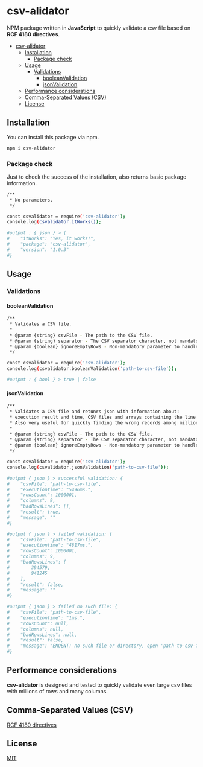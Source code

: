 # csv-alidator

NPM package written in **JavaScript** to quickly validate a csv file based on **RCF 4180 directives**.

- [csv-alidator](#csv-alidator)
  - [Installation](#installation)
    - [Package check](#package-check)
  - [Usage](#usage)
    - [Validations](#validations)
      - [booleanValidation](#booleanvalidation)
      - [jsonValidation](#jsonvalidation)
  - [Performance considerations](#performance-considerations)
  - [Comma-Separated Values (CSV)](#comma-separated-values-csv)
  - [License](#license)

## Installation

You can install this package via npm.

```bash
npm i csv-alidator
```

### Package check

Just to check the success of the installation, also returns basic package information.

```bash
/**
 * No parameters.
 */

const csvalidator = require('csv-alidator');
console.log(csvalidator.itWorks());

#output : { json } > {
#    "itWorks": "Yes, it works!",
#    "package": "csv-alidator",
#    "version": "1.0.3"
#}
```

## Usage

### Validations

#### booleanValidation

```bash
/**
 * Validates a CSV file.
 *
 * @param {string} csvFile - The path to the CSV file.
 * @param {string} separator - The CSV separator character, not mandatory. Default value = ','.
 * @param {boolean} ignoreEmptyRows - Non-mandatory parameter to handle the blank line at the end of the file.
 */

const csvalidator = require('csv-alidator');
console.log(csvalidator.booleanValidation('path-to-csv-file'));

#output : { bool } > true | false
```

#### jsonValidation

```bash
/**
 * Validates a CSV file and retunrs json with information about:
 * execution result and time, CSV files and arrays containing the line numbers with error.
 * Also very useful for quickly finding the wrong records among millions of lines.
 *
 * @param {string} csvFile - The path to the CSV file.
 * @param {string} separator - The CSV separator character, not mandatory. Default value = ','.
 * @param {boolean} ignoreEmptyRows - Non-mandatory parameter to handle the blank line at the end of the file.
 */

const csvalidator = require('csv-alidator');
console.log(csvalidator.jsonValidation('path-to-csv-file'));

#output { json } > successful validation: {
#    "csvFile": "path-to-csv-file",
#    "executiontime": "5496ms.",
#    "rowsCount": 1000001,
#    "columns": 9,
#    "badRowsLines": [],
#    "result": true,
#    "message": ""
#}

#output { json } > failed validation: {
#    "csvFile": "path-to-csv-file",
#    "executiontime": "4817ms.",
#    "rowsCount": 1000001,
#    "columns": 9,
#    "badRowsLines": [
#        394579,
#        941245
#    ],
#    "result": false,
#    "message": ""
#}

#output { json } > failed no such file: {
#    "csvFile": "path-to-csv-file",
#    "executiontime": "1ms.",
#    "rowsCount": null,
#    "columns": null,
#    "badRowsLines": null,
#    "result": false,
#    "message": "ENOENT: no such file or directory, open 'path-to-csv-file'"
#}
```

## Performance considerations

**csv-alidator** is designed and tested to quickly validate even large csv files with millions of rows and many columns.

## Comma-Separated Values (CSV)

[RCF 4180 directives](https://www.rfc-editor.org/rfc/rfc4180.html)

## License

[MIT](https://opensource.org/license/mit/)
